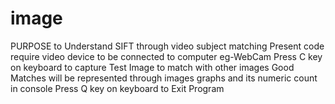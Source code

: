 # image
PURPOSE to Understand SIFT through video subject matching 
Present code require video device to be connected to computer eg-WebCam
Press C key on keyboard to capture Test Image to match with other images
Good Matches will be represented through images graphs and its numeric count in console
Press Q key on keyboard to Exit Program
